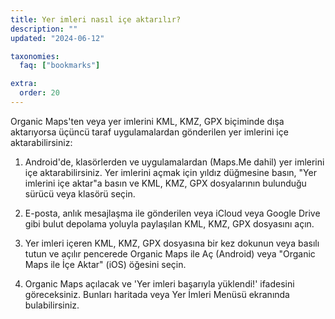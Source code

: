 ```yaml
---
title: Yer imleri nasıl içe aktarılır?
description: ""
updated: "2024-06-12"

taxonomies:
  faq: ["bookmarks"]

extra:
  order: 20
---
```


Organic Maps'ten veya yer imlerini KML, KMZ, GPX biçiminde dışa aktarıyorsa üçüncü taraf uygulamalardan gönderilen yer imlerini içe aktarabilirsiniz:

1. Android'de, klasörlerden ve uygulamalardan (Maps.Me dahil) yer imlerini içe aktarabilirsiniz. Yer imlerini açmak için yıldız düğmesine basın, "Yer imlerini içe aktar"a basın ve KML, KMZ, GPX dosyalarının bulunduğu sürücü veya klasörü seçin.

2. E-posta, anlık mesajlaşma ile gönderilen veya iCloud veya Google Drive gibi bulut depolama yoluyla paylaşılan KML, KMZ, GPX dosyasını açın.

3. Yer imleri içeren KML, KMZ, GPX dosyasına bir kez dokunun veya basılı tutun ve açılır pencerede Organic Maps ile Aç (Android) veya "Organic Maps ile İçe Aktar" (iOS) öğesini seçin.

4. Organic Maps açılacak ve 'Yer imleri başarıyla yüklendi!' ifadesini göreceksiniz. Bunları haritada veya Yer İmleri Menüsü ekranında bulabilirsiniz.
